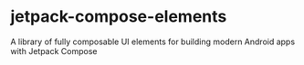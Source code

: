 # jetpack-compose-elements
A library of fully composable UI elements for building modern Android apps with Jetpack Compose
